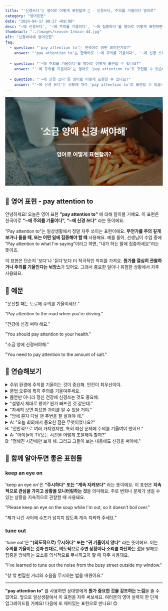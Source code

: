 ```yaml
---
title: "'신경쓰다'는 영어로 어떻게 표현할까 🧐 - 신경쓰다, 주의를 기울이다 영어로"
category: "영어표현"
date: "2024-04-17 00:37 +09:00"
desc: "~에 신경쓰다', '~에 주의를 기울이다', '~에 집중하다'를 영어로 어떻게 표현하면 좋을까요? '세부사항에 신경써야 해', '고객 피드백에 주의를 기울여야 해' 등을 영어로 표현하는 법을 배워봅시다. "
thumbnail: "../images/season-1/main-44.jpg"
alt: "신경써야해 영어표현"
faq:
  - question: "'pay attention to'는 한국어로 어떤 의미인가요?"
    answer: "'pay attention to'는 한국어로 '~에 주의를 기울이다', '~에 신경 쓰다'라는 의미입니다. 무언가를 주의 깊게 관찰하거나 집중할 때 사용하는 표현입니다. 예를 들어, '수업에 주의를 기울이세요'는 'Pay attention to the class'로 말할 수 있습니다."

  - question: "'~에 주의를 기울이다'를 영어로 어떻게 표현할 수 있나요?"
    answer: "'~에 주의를 기울이다'는 영어로 'pay attention to'로 표현할 수 있습니다. 예를 들어, '수업에 주의를 기울이세요'는 'Pay attention to the class'로 말할 수 있습니다."

  - question: "'~에 신경 쓰다'를 영어로 어떻게 표현할 수 있나요?"
    answer: "'~에 신경 쓰다'는 상황에 따라 'pay attention to'로 표현할 수 있습니다. 예를 들어, '식단에 신경 써야 해'는 'You need to pay attention to your diet'로 말할 수 있습니다."
---
```


![신경쓰다 영어표현](../images/season-1/main-44.jpg)

## 🌟 영어 표현 - pay attention to

안녕하세요! 오늘은 영어 표현 **"pay attention to"** 에 대해 알아볼 거예요. 이 표현은 한국어로 **"~에 주의를 기울이다", "~에 신경 쓰다"** 라는 뜻이에요.

"Pay attention to"는 일상생활에서 정말 자주 쓰이는 표현이에요. **무언가를 주의 깊게 보거나 들을 때, 또는 어떤 일에 집중해야 할 때** 사용해요. 예를 들어, 선생님이 수업 중에 "Pay attention to what I'm saying"이라고 하면, "내가 하는 말에 집중하세요"라는 뜻이죠.

이 표현은 단순히 '보다'나 '듣다'보다 더 적극적인 의미를 가져요. **뭔가를 열심히 관찰하거나 주의를 기울인다는 뉘앙스**가 있어요. 그래서 중요한 일이나 위험한 상황에서 자주 사용돼요.

<script async src="https://pagead2.googlesyndication.com/pagead/js/adsbygoogle.js?client=ca-pub-1465612013356152"
     crossorigin="anonymous"></script>
<!-- engple-horizontal-ad -->

<ins class="adsbygoogle"
     style="display:block"
     data-ad-client="ca-pub-1465612013356152"
     data-ad-slot="2106896038"
     data-ad-format="auto"
     data-full-width-responsive="true"></ins>

<script>
     (adsbygoogle = window.adsbygoogle || []).push({});
</script>

## 📖 예문

"운전할 때는 도로에 주의를 기울이세요."

"Pay attention to the road when you're driving."

"건강에 신경 써야 해요."

"You should pay attention to your health."

"소금 양에 신경써야해."

"You need to pay attention to the amount of salt."

## 💬 연습해보기

<details>
<summary>주위 환경에 주의를 기울이는 것이 중요해. 안전이 최우선이야.</summary>
<span>It’s really important to pay attention to your surroundings. Safety first.</span>
</details>

<details>
<summary>문법 오류에 특히 주의를 기울여주세요.</summary>
<span>Please pay particular attention to any grammatical errors.</span>
</details>

<details>
<summary>몸뿐만 아니라 정신 건강에 신경쓰는 것도 중요해.</summary>
<span>It's important to pay attention to your mental health, not just your physical health.</span>
</details>

<details>
<summary>"설명서 제대로 봤어? 뭔가 빠뜨린 것 같은데."</summary>
<span>"Did you pay attention to the instructions? I think we missed a step."</span>
</details>

<details>
<summary>"자세히 보면 미묘한 차이를 알 수 있을 거야."</summary>
<span>"If you pay attention to the details, you'll <a href="/blog/in-english/061.notice/">notice</a> the subtle differences."</span>
</details>

<details>
<summary>"밤에 혼자 다닐 땐 주변을 잘 살펴야 해."</summary>
<span>"You need to pay attention to your surroundings when walking alone at night."</span>
</details>

<details>
<summary>A: "오늘 회의에서 중요한 점은 무엇이었나요?"<br>B: "전반적으로 여러 가지였지만, 특히 예산 문제에 주의를 기울여야 했어요."</summary>
<span>A: "What was important in today’s meeting?"<br>B: "Several things overall, but we especially needed to pay attention to the budget issues."</span>
</details>

<details>
<summary>A: "아이들이 TV보는 시간을 어떻게 조절해야 할까?"<br>B: "정해진 시간에만 보게 해. 그리고 그들이 보는 내용에도 신경을 써야해."</summary>
<span>A: "How should I regulate the time my kids spend watching TV?"<br>B: "Only <a href="/blog/in-english/027.allow-to-do/">allow them to watch</a> at designated times. And pay attention to what they are watching."</span>
</details>

## 🤝 함께 알아두면 좋은 표현들

### keep an eye on

'keep an eye on'은 **"주시하다" 또는 "계속 지켜보다"** 라는 뜻이에요. 이 표현은 **지속적으로 관심을 가지고 상황을 모니터링하는 것**을 의미해요. 주로 변화나 문제가 생길 수 있는 상황을 지속적으로 관찰할 때 사용돼요.

"Please keep an eye on the soup while I'm out, so it doesn't boil over."

"제가 나간 사이에 수프가 넘치지 않도록 계속 지켜봐 주세요."

### tune out

'tune out'은 **"(의도적으로) 무시하다" 또는 "귀 기울이지 않다"** 라는 뜻이에요. 이는 **주의를 기울이는 것과 반대로, 의도적으로 주변 상황이나 소리를 차단하는 것**을 말해요. 집중을 방해하는 요소를 의식적으로 무시하고자 할 때 자주 사용돼요.

"I've learned to tune out the noise from the busy street outside my window."

"창 밖 번잡한 거리의 소음을 무시하는 법을 배웠어요."

---

**"pay attention to"** 를 사용하면 상대방에게 **뭔가 중요한 것을 강조하는 느낌**을 줄 수 있어요. 앞으로 일상생활에서 이 표현을 자주 써보세요. 여러분의 영어 실력이 한 단계 업그레이드될 거예요! 다음에 또 재미있는 표현으로 만나요! 😊
